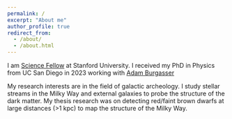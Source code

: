 ```yaml
---
permalink: /
excerpt: "About me"
author_profile: true
redirect_from: 
  - /about/
  - /about.html
---
```


I am [Science Fellow](https://stanfordsciencefellows.stanford.edu/) at Stanford University. I received my PhD in Physics from UC San Diego in 2023 working with [Adam Burgasser](https://physics.ucsd.edu/Directory/Person/398)

My research interests are in the field of galactic archeology. I study stellar streams in the Milky Way and external galaxies to probe the structure of the dark matter. My thesis research was on detecting red/faint brown dwarfs at large distances (>1 kpc) to map the structure of the Milky Way.
